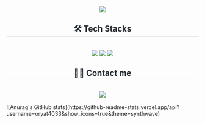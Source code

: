 <div align= "center">
    <img src="https://capsule-render.vercel.app/api?type=waving&color=gradient&height=120&text=Seongchan's%20Github&animation=fadeIn&fontColor=000000&fontSize=40" />
    </div>
    <div align= "center">
    <h2 style="border-bottom: 1px solid #d8dee4; color: #282d33;"> 🛠️ Tech Stacks </h2> <br> 
    <div style="margin: 0 auto; text-align: center;" align= "center"> <img src="https://img.shields.io/badge/Github-181717?style=plastic&logo=Github&logoColor=white">
          <img src="https://img.shields.io/badge/Python-3776AB?style=plastic&logo=Python&logoColor=white">
          <img src="https://img.shields.io/badge/PyTorch-EE4C2C?style=plastic&logo=PyTorch&logoColor=white">
          </div>
    </div>
    <div align= "center">
    <h2 style="border-bottom: 1px solid #d8dee4; color: #282d33;"> 🧑‍💻 Contact me </h2> <br> 
    <div align= "center"> <a href=mailto:orayt4033@knou.ac.kr> <img src="https://img.shields.io/badge/Gmail-EA4335?style=plastic&logo=Gmail&logoColor=white&link=mailto:orayt4033@knou.ac.kr"> </a>
          </div>  <br> 
    <div align= "center">  </div> 
    </div>
![Anurag's GitHub stats](https://github-readme-stats.vercel.app/api?username=oryat4033&show_icons=true&theme=synthwave)
